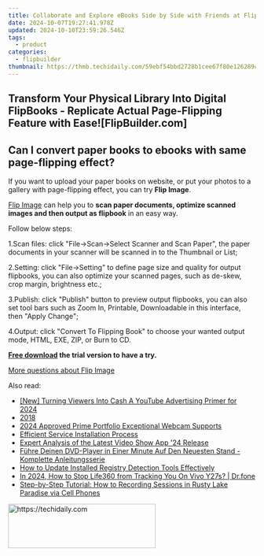 ```yaml
---
title: Collaborate and Explore eBooks Side by Side with Friends at FlipBuilder.com
date: 2024-10-07T19:27:41.978Z
updated: 2024-10-10T23:59:26.546Z
tags:
  - product
categories:
  - flipbuilder
thumbnail: https://thmb.techidaily.com/59ebf54bbd2728b1cee67f80e126289c9f6737977aace37b8f0906719738cd6b.jpg
---
```


## Transform Your Physical Library Into Digital FlipBooks - Replicate Actual Page-Flipping Feature with Ease![FlipBuilder.com]

## Can I convert paper books to ebooks with same page-flipping effect?

If you want to upload your paper books on website, or put your photos to a gallery with page-flipping effect, you can try **Flip Image**. 

[Flip Image](https://tools.techidaily.com/flipbuilder/products/) can help you to **scan paper documents, optimize scanned images and then output as flipbook** in an easy way.

Follow below steps:

1.Scan files: click "File->Scan->Select Scanner and Scan Paper", the paper documents in your scanner will be scanned in to the Thumbnail or List;

2.Setting: click "File->Setting" to define page size and quality for output flipbooks, you can also optimize your scanned pages, such as de-skew, crop margin, brightness etc.;

3.Publish: click "Publish" button to preview output flipbooks, you can also set tool bars such as Zoom In, Printable, Downloadable in this interface, then "Apply Change";

4.Output: click "Convert To Flipping Book" to choose your wanted output mode, HTML, EXE, ZIP, or Burn to CD.

**[Free download](https://tools.techidaily.com/flipbuilder/products/) the trial version to have a try.** 

[More questions about Flip Image](https://tools.techidaily.com/flipbuilder/products/)

<ins class="adsbygoogle"
     style="display:block"
     data-ad-format="autorelaxed"
     data-ad-client="ca-pub-7571918770474297"
     data-ad-slot="1223367746"></ins>

<ins class="adsbygoogle"
     style="display:block"
     data-ad-client="ca-pub-7571918770474297"
     data-ad-slot="8358498916"
     data-ad-format="auto"
     data-full-width-responsive="true"></ins>

<span class="atpl-alsoreadstyle">Also read:</span>
<div><ul>
<li><a href="https://youtube-webster.techidaily.com/urning-viewers-into-cash-a-youtube-advertising-primer-for-2024/"><u>[New] Turning Viewers Into Cash A YouTube Advertising Primer for 2024</u></a></li>
<li><a href="https://fox-useful.techidaily.com/2018/"><u>2018</u></a></li>
<li><a href="https://some-approaches.techidaily.com/2024-approved-prime-portfolio-exceptional-webcam-supports/"><u>2024 Approved Prime Portfolio Exceptional Webcam Supports</u></a></li>
<li><a href="https://fox-useful.techidaily.com/efficient-service-installation-process/"><u>Efficient Service Installation Process</u></a></li>
<li><a href="https://extra-resources.techidaily.com/expert-analysis-of-the-latest-video-show-app-24-release/"><u>Expert Analysis of the Latest Video Show App '24 Release</u></a></li>
<li><a href="https://vp-tips.techidaily.com/fuhre-deinen-dvd-player-in-einer-minute-auf-den-neuesten-stand-komplette-anleitungsserie/"><u>Führe Deinen DVD-Player in Einer Minute Auf Den Neuesten Stand - Komplette Anleitungsserie</u></a></li>
<li><a href="https://fox-useful.techidaily.com/how-to-update-installed-registry-detection-tools-effectively/"><u>How to Update Installed Registry Detection Tools Effectively</u></a></li>
<li><a href="https://review-topics.techidaily.com/in-2024-how-to-stop-life360-from-tracking-you-on-vivo-y27s-drfone-by-drfone-virtual-android/"><u>In 2024, How to Stop Life360 from Tracking You On Vivo Y27s? | Dr.fone</u></a></li>
<li><a href="https://fox-useful.techidaily.com/step-by-step-tutorial-how-to-recording-sessions-in-rusty-lake-paradise-via-cell-phones/"><u>Step-by-Step Tutorial: How to Recording Sessions in Rusty Lake Paradise via Cell Phones</u></a></li>
</ul></div>

<!-- affiliate ads begin -->
<a href="https://aligracehair.sjv.io/c/5597632/2006955/19272" target="_top" id="2006955">
  <img src="//a.impactradius-go.com/display-ad/19272-2006955" border="0" alt="https://techidaily.com" width="300" height="90"/>
</a>
<img height="0" width="0" src="https://aligracehair.sjv.io/i/5597632/2006955/19272" style="position:absolute;visibility:hidden;" border="0" />
<!-- affiliate ads end -->


